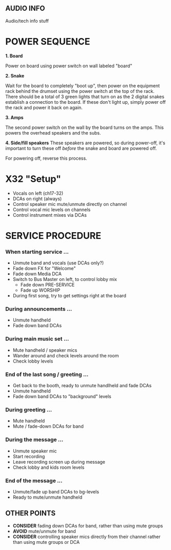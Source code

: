 AUDIO INFO
-----------------------------------
Audio/tech info stuff


POWER SEQUENCE
===============================

**1. Board**

Power on board using power switch on wall labeled "board"

**2. Snake**

Wait for the board to completely "boot up", then power on the equipment rack behind the drumset using the power switch at the top of the rack. There should be a total of 3 green lights that turn on as the 2 digital snakes establish a connection to the board. If these don't light up, simply power off the rack and power it back on again.

**3. Amps**

The second power switch on the wall by the board turns on the amps. This powers the overhead speakers and the subs.

**4. Side/fill speakers**
These speakers are powered, so during power-off, it's important to turn these off *before* the snake and board are powered off.

For powering off, reverse this process.


X32 "Setup"
===========================
- Vocals on left (ch17-32)
- DCAs on right (always)
- Control speaker mic mute/unmute directly on channel
- Control vocal mic levels on channels
- Control instrument mixes via DCAs

SERVICE PROCEDURE
==========================

### When starting service ...
- Unmute band and vocals (use DCAs only?)
- Fade down FX for "Welcome"
- Fade down Media DCA
- Switch to Bus Master on left, to control lobby mix
  - Fade down PRE-SERVICE
  - Fade up WORSHIP
- During first song, try to get settings right at the board

### During announcements ...
- Unmute handheld
- Fade down band DCAs

### During main music set ...
- Mute handheld / speaker mics
- Wander around and check levels around the room
- Check lobby levels

### End of the last song / greeting ...
- Get back to the booth, ready to unmute handlheld and fade DCAs
- Unmute handheld
- Fade down band DCAs to "background" levels

### During greeting ...
- Mute handheld
- Mute / fade-down DCAs for band

### During the message ...
- Unmute speaker mic
- Start recording
- Leave recording screen up during message
- Check lobby and kids room levels

### End of the message ...
- Unmute/fade up band DCAs to bg-levels
- Ready to mute/unmute handheld




OTHER POINTS
-------------------
- **CONSIDER** fading down DCAs for band, rather than using mute groups
- **AVOID** mute/unmute for band
- **CONSIDER** controlling speaker mics directly from their channel rather than using mute groups or DCA
